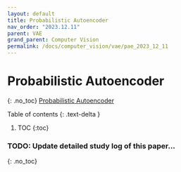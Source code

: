 ```yaml
---
layout: default
title: Probabilistic Autoencoder
nav_order: "2023.12.11"
parent: VAE
grand_parent: Computer Vision
permalink: /docs/computer_vision/vae/pae_2023_12_11
---
```


# **Probabilistic Autoencoder**
{: .no_toc}
[Probabilistic Autoencoder](https://arxiv.org/abs/2006.05479)

Table of contents
{: .text-delta }
1. TOC
{:toc}

### **TODO**: Update detailed study log of this paper...
{: .no_toc}